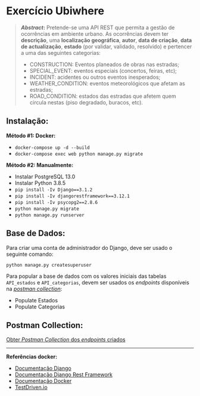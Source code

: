 # Exercício Ubiwhere

> ***Abstract*:** Pretende-se uma API REST que permita a gestão de ocorrências em ambiente urbano. As ocorrências devem ter **descrição**, uma **localização geográfica**, **autor**, **data de criação**, **data de actualização**, **estado** (por validar, validado, resolvido) e pertencer a uma das seguintes categorias:
> - CONSTRUCTION: Eventos planeados de obras nas estradas;
> - SPECIAL_EVENT: eventos especiais (concertos, feiras, etc);
> - INCIDENT: acidentes ou outros eventos inesperados;
> - WEATHER_CONDITION: eventos meteorológicos que afetam as estradas;
> - ROAD_CONDITION: estados das estradas que afetem quem circula nestas (piso degradado, buracos, etc).

## Instalação:
**Método #1: Docker:**
 - `docker-compose up -d --build`
 - `docker-compose exec web python manage.py migrate`

**Método #2: Manualmente:**
 - Instalar PostgreSQL 13.0
 - Instalar Python 3.8.5
 - `pip install -Iv Django==3.1.2`
 - `pip install -Iv djangorestframework==3.12.1`
 - `pip install -Iv psycopg2==2.8.6`
 - `python manage.py migrate`
 - `python manage.py runserver`
## Base de Dados:
Para criar uma conta de administrador do Django, deve ser usado o seguinte comando:

    python manage.py createsuperuser

Para popular a base de dados com os valores iniciais das tabelas `API_estados` e `API_categorias`, devem ser usados os *endpoints* disponíveis na [*postman collection*](https://www.getpostman.com/collections/43751fceec1448c44dfd):
 - Populate Estados
 - Populate Categorias
 
## Postman Collection:

[Obter *Postman Collection* dos *endpoints* criados](https://www.getpostman.com/collections/43751fceec1448c44dfd)

---
 **Referências docker:**
 - [Documentação Django](https://docs.djangoproject.com/en/3.1/)
 - [Documentação Django Rest Framework](https://www.django-rest-framework.org/)
 - [Documentação Docker](https://docs.docker.com/)
 - [TestDriven.io](https://testdriven.io/blog/dockerizing-django-with-postgres-gunicorn-and-nginx)
